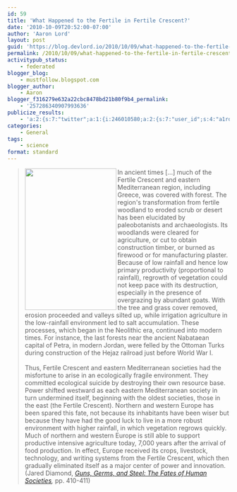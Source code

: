 ```yaml
---
id: 59
title: 'What Happened to the Fertile in Fertile Crescent?'
date: '2010-10-09T20:52:00-07:00'
author: 'Aaron Lord'
layout: post
guid: 'https://blog.devlord.io/2010/10/09/what-happened-to-the-fertile-in-fertile-crescent/'
permalink: /2010/10/09/what-happened-to-the-fertile-in-fertile-crescent/
activitypub_status:
    - federated
blogger_blog:
    - mustfollow.blogspot.com
blogger_author:
    - Aaron
blogger_f316279e632a22cbc8478bd21b80f9b4_permalink:
    - '257286340907993636'
publicize_results:
    - 'a:2:{s:7:"twitter";a:1:{i:246010580;a:2:{s:7:"user_id";s:4:"a1rd";s:7:"post_id";s:18:"173261565250908160";}}s:2:"fb";a:1:{i:100001277464592;a:2:{s:7:"user_id";s:15:"100001277464592";s:7:"post_id";s:15:"327536703965576";}}}'
categories:
    - General
tags:
    - science
format: standard
---
```


<blockquote><a href="http://www.amazon.com/gp/product/0393317552?ie=UTF8&amp;tag=lord1689-20&amp;linkCode=as2&amp;camp=1789&amp;creative=390957&amp;creativeASIN=0393317552"><img align="left" border="0" height="320" src="http://1.bp.blogspot.com/_OZWxOfjIgdA/TLE_rTRUXNI/AAAAAAAAJXg/exOF9Bu_P3k/s320/ggas.jpg" width="207" /></a>In ancient times [...] much of the Fertile Crescent and eastern Mediterranean region, including Greece, was covered with forest. The region's transformation from fertile woodland to eroded scrub or desert has been elucidated by paleobotanists and archaeologists. Its woodlands were cleared for agriculture, or cut to obtain construction timber, or burned as firewood or for manufacturing plaster. Because of low rainfall and hence low primary productivity (proportional to rainfall), regrowth of vegetation could not keep pace with its destruction, especially in the presence of overgrazing by abundant goats.  With the tree and grass cover removed, erosion proceeded and valleys silted up, while irrigation agriculture in the low-rainfall environment led to salt accumulation. These processes, which began in the Neolithic era, continued into modern times. For instance, the last forests near the ancient Nabataean capital of Petra, in modern Jordan, were felled by the Ottoman Turks during construction of the Hejaz railroad just before World War I.<br /><br />Thus, Fertile Crescent and eastern Mediterranean societies had the misfortune to arise in an ecologically fragile environment. They committed ecological suicide by destroying their own resource base. Power shifted westward as each eastern Mediterranean society in turn undermined itself, beginning with the oldest societies, those in the east (the Fertile Crescent). Northern and western Europe has been spared this fate, not because its inhabitants have been wiser but because they have had the good luck to live in a more robust environment with higher rainfall, in which vegetation regrows quickly. Much of northern and western Europe is still able to support productive intensive agriculture today, 7,000 years after the arrival of food production. In effect, Europe received its crops, livestock, technology, and writing systems from the Fertile Crescent, which then gradually eliminated itself as a major center of power and innovation. (Jared Diamond, <a href="http://www.amazon.com/gp/product/0393317552?ie=UTF8&amp;tag=lord1689-20&amp;linkCode=as2&amp;camp=1789&amp;creative=390957&amp;creativeASIN=0393317552" style="font-style:italic;">Guns, Germs, and Steel: The Fates of Human Societies</a><i>,</i> pp. 410-411)</blockquote>

